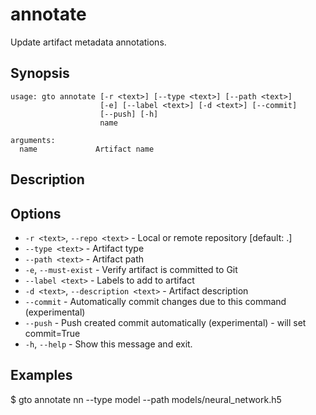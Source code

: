 # annotate

Update artifact metadata annotations.

## Synopsis

```usage
usage: gto annotate [-r <text>] [--type <text>] [--path <text>]
                    [-e] [--label <text>] [-d <text>] [--commit]
                    [--push] [-h]
                    name

arguments:
  name             Artifact name
```

## Description

## Options

- `-r <text>`, `--repo <text>` - Local or remote repository [default: .]
- `--type <text>` - Artifact type
- `--path <text>` - Artifact path
- `-e`, `--must-exist` - Verify artifact is committed to Git
- `--label <text>` - Labels to add to artifact
- `-d <text>`, `--description <text>` - Artifact description
- `--commit` - Automatically commit changes due to this command (experimental)
- `--push` - Push created commit automatically (experimental) - will set
  commit=True
- `-h`, `--help` - Show this message and exit.

## Examples

$ gto annotate nn --type model --path models/neural_network.h5
